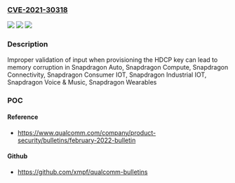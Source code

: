 ### [CVE-2021-30318](https://cve.mitre.org/cgi-bin/cvename.cgi?name=CVE-2021-30318)
![](https://img.shields.io/static/v1?label=Product&message=Snapdragon%20Auto%2C%20Snapdragon%20Compute%2C%20Snapdragon%20Connectivity%2C%20Snapdragon%20Consumer%20IOT%2C%20Snapdragon%20Industrial%20IOT%2C%20Snapdragon%20Voice%20%26%20Music%2C%20Snapdragon%20Wearables&color=blue)
![](https://img.shields.io/static/v1?label=Version&message=APQ8009W%2C%20APQ8017%2C%20APQ8096AU%2C%20AQT1000%2C%20AR8031%2C%20AR8035%2C%20CSRA6620%2C%20CSRA6640%2C%20CSRB31024%2C%20FSM10055%2C%20FSM10056%2C%20MDM9150%2C%20MDM9206%2C%20MDM9250%2C%20MDM9607%2C%20MDM9628%2C%20MSM8909W%2C%20MSM8996AU%2C%20QCA6174A%2C%20QCA6390%2C%20QCA6391%2C%20QCA6426%2C%20QCA6436%2C%20QCA6564%2C%20QCA6564A%2C%20QCA6564AU%2C%20QCA6574%2C%20QCA6574A%2C%20QCA6574AU%2C%20QCA6584AU%2C%20QCA6595AU%2C%20QCA6696%2C%20QCA8081%2C%20QCA8337%2C%20QCA9367%2C%20QCA9377%2C%20QCM2290%2C%20QCM4290%2C%20QCM6125%2C%20QCM6490%2C%20QCN9011%2C%20QCN9012%2C%20QCS2290%2C%20QCS405%2C%20QCS410%2C%20QCS4290%2C%20QCS603%2C%20QCS605%2C%20QCS610%2C%20QCS6125%2C%20QCS6490%2C%20QCS8155%2C%20QCX315%2C%20QRB5165%2C%20QRB5165M%2C%20QRB5165N%2C%20QSW8573%2C%20Qualcomm215%2C%20SA415M%2C%20SA515M%2C%20SA6145P%2C%20SA6150P%2C%20SA6155%2C%20SA6155P%2C%20SA8145P%2C%20SA8150P%2C%20SA8155%2C%20SA8155P%2C%20SA8195P%2C%20SD%20675%2C%20SD%208%20Gen1%205G%2C%20SD205%2C%20SD210%2C%20SD429%2C%20SD439%2C%20SD460%2C%20SD480%2C%20SD660%2C%20SD662%2C%20SD665%2C%20SD675%2C%20SD678%2C%20SD690%205G%2C%20SD720G%2C%20SD730%2C%20SD750G%2C%20SD765%2C%20SD765G%2C%20SD768G%2C%20SD778G%2C%20SD780G%2C%20SD855%2C%20SD865%205G%2C%20SD870%2C%20SD888%2C%20SD888%205G%2C%20SDA429W%2C%20SDM429W%2C%20SDW2500%2C%20SDX12%2C%20SDX20%2C%20SDX24%2C%20SDX55%2C%20SDX55M%2C%20SDX65%2C%20SDXR1%2C%20SDXR2%205G%2C%20SM6225%2C%20SM6250%2C%20SM6250P%2C%20SM6375%2C%20SM7250P%2C%20SM7315%2C%20SM7325P%2C%20WCD9330%2C%20WCD%20...%5Btruncated*%5D%20&color=brightgreen)
![](https://img.shields.io/static/v1?label=Vulnerability&message=Buffer%20Copy%20Without%20Checking%20Size%20of%20Input%20in%20Automotive%20Linux%20Platform&color=brightgreen)

### Description

Improper validation of input when provisioning the HDCP key can lead to memory corruption in Snapdragon Auto, Snapdragon Compute, Snapdragon Connectivity, Snapdragon Consumer IOT, Snapdragon Industrial IOT, Snapdragon Voice & Music, Snapdragon Wearables

### POC

#### Reference
- https://www.qualcomm.com/company/product-security/bulletins/february-2022-bulletin

#### Github
- https://github.com/xmpf/qualcomm-bulletins


